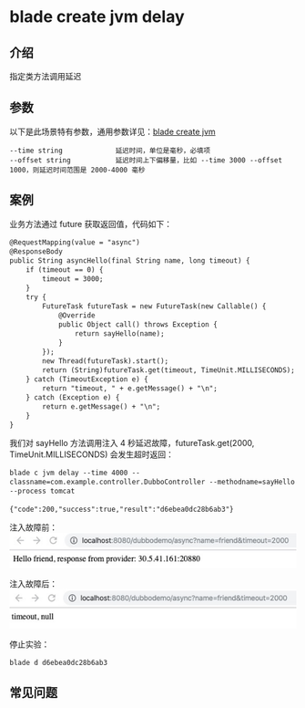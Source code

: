 # blade create jvm delay
## 介绍
指定类方法调用延迟

## 参数
以下是此场景特有参数，通用参数详见：[blade create jvm](blade_create_jvm)
```
--time string             延迟时间，单位是毫秒，必填项
--offset string           延迟时间上下偏移量，比如 --time 3000 --offset 1000，则延迟时间范围是 2000-4000 毫秒
```

## 案例
业务方法通过 future 获取返回值，代码如下：
```
@RequestMapping(value = "async")
@ResponseBody
public String asyncHello(final String name, long timeout) {
    if (timeout == 0) {
        timeout = 3000;
    }
    try {
        FutureTask futureTask = new FutureTask(new Callable() {
            @Override
            public Object call() throws Exception {
                return sayHello(name);
            }
        });
        new Thread(futureTask).start();
        return (String)futureTask.get(timeout, TimeUnit.MILLISECONDS);
    } catch (TimeoutException e) {
        return "timeout, " + e.getMessage() + "\n";
    } catch (Exception e) {
        return e.getMessage() + "\n";
    }
}
```
我们对 sayHello 方法调用注入 4 秒延迟故障，futureTask.get(2000, TimeUnit.MILLISECONDS)  会发生超时返回：
```
blade c jvm delay --time 4000 --classname=com.example.controller.DubboController --methodname=sayHello --process tomcat

{"code":200,"success":true,"result":"d6ebea0dc28b6ab3"}
```

注入故障前：
![](media/15758728083067/15758802870730.jpg)


注入故障后：
![](media/15758728083067/15758806204281.jpg)

停止实验：
```
blade d d6ebea0dc28b6ab3
```

## 常见问题